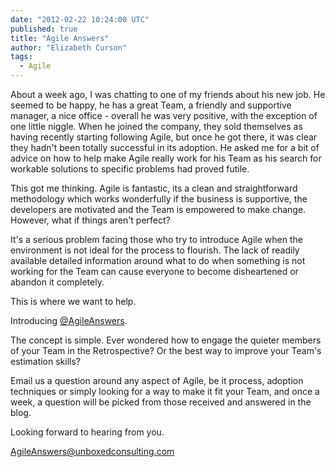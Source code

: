 ```yaml
---
date: "2012-02-22 10:24:00 UTC"
published: true
title: "Agile Answers"
author: "Elizabeth Curson"
tags:
  - Agile
---
```


<p>About a week ago, I was chatting to one of my friends about his new job. He seemed to be happy, he has a great Team, a friendly and supportive manager, a nice office - overall he was very positive, with the exception of one little niggle. When he joined the company, they sold themselves as having recently starting following Agile, but once he got there, it was clear they hadn&#39;t been totally successful in its adoption. He asked me for a bit of advice on how to help make Agile really work for his Team as his search for workable solutions to specific problems had proved futile.</p>
<p>This got me thinking. Agile is fantastic, its a clean and straightforward methodology which works wonderfully if the business is supportive, the developers are motivated and the Team is empowered to make change. However, what if things aren&#39;t perfect?</p>
<p>It&#39;s a serious problem facing those who try to introduce Agile when the environment is not ideal for the process to flourish. The lack of readily available detailed information around what to do when something is not working for the Team can cause everyone to become disheartened or abandon it completely.</p>
<p>This is where we want to help.</p>
<p>Introducing <a href="http://twitter.com/AgileAnswers">@AgileAnswers</a>.</p>
<p>The concept is simple. Ever wondered how to engage the quieter members of your Team in the Retrospective? Or the best way to improve your Team&#39;s estimation skills?</p>
<p>Email us a question around any aspect of Agile, be it process, adoption techniques or simply looking for a way to make it fit your Team, and once a week, a question will be picked from those received and answered in the blog.</p>
<p>Looking forward to hearing from you.</p>
<p><a href="mailto:agileanswers@unboxedconsulting.com">AgileAnswers@unboxedconsulting.com</a></p>


